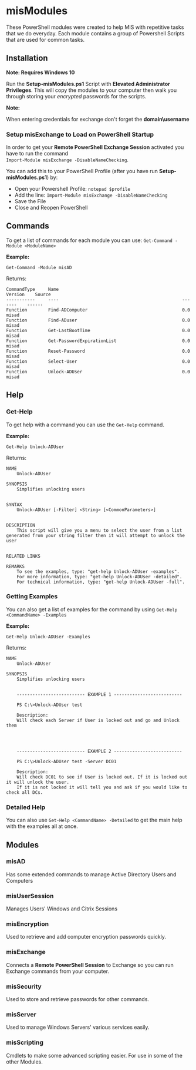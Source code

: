 # misModules

These PowerShell modules were created to help MIS with repetitive tasks that we do everyday. Each module contains a group of Powershell Scripts that are used for common tasks.

## Installation

**Note: Requires Windows 10**

Run the **Setup-misModules.ps1** Script with **Elevated Administrator Privileges**. This will copy the modules to your computer then walk you through storing your _encrypted_ passwords for the scripts.  


**Note:**

When entering credentials for exchange don't forget the **domain\username**

### Setup misExchange to Load on PowerShell Startup

In order to get your **Remote PowerShell Exchange Session** activated you have to run the command  
`Import-Module misExchange -DisableNameChecking`.  

You can add this to your PowerShell Profile (after you have run **Setup-misModules.ps1**) by:

- Open your Powershell Profile: `notepad $profile`
- Add the line: `Import-Module misExchange -DisableNameChecking`
- Save the File
- Close and Reopen PowerShell

## Commands

To get a list of commands for each module you can use:
`Get-Command -Module <ModuleName>`  

**Example:**

`Get-Command -Module misAD`

Returns:  

```
CommandType     Name                                               Version    Source
-----------     ----                                               -------    ------
Function        Find-ADComputer                                    0.0        misad
Function        Find-ADuser                                        0.0        misad
Function        Get-LastBootTime                                   0.0        misad
Function        Get-PasswordExpirationList                         0.0        misad
Function        Reset-Password                                     0.0        misad
Function        Select-User                                        0.0        misad
Function        Unlock-ADUser                                      0.0        misad
```

## Help

### Get-Help

To get help with a command you can use the `Get-Help` command.

**Example:**

`Get-Help Unlock-ADUser`

Returns:

```
NAME
    Unlock-ADUser

SYNOPSIS
    Simplifies unlocking users


SYNTAX
    Unlock-ADUser [-Filter] <String> [<CommonParameters>]


DESCRIPTION
    This script will give you a menu to select the user from a list generated from your string filter then it will attempt to unlock the user


RELATED LINKS

REMARKS
    To see the examples, type: "get-help Unlock-ADUser -examples".
    For more information, type: "get-help Unlock-ADUser -detailed".
    For technical information, type: "get-help Unlock-ADUser -full".
```

### Getting Examples

You can also get a list of examples for the command by using `Get-Help <CommandName> -Examples`

**Example:**

`Get-Help Unlock-ADUser -Examples`

Returns:

```
NAME
    Unlock-ADUser

SYNOPSIS
    Simplifies unlocking users


    -------------------------- EXAMPLE 1 --------------------------

    PS C:\>Unlock-ADUser test

    Description:
    Will check each Server if User is locked out and go and Unlock them




    -------------------------- EXAMPLE 2 --------------------------

    PS C:\>Unlock-ADUser test -Server DC01

    Description:
    Will check DC01 to see if User is locked out. If it is locked out it will unlock the user. 
    If it is not locked it will tell you and ask if you would like to check all DCs.
```

### Detailed Help

You can also use `Get-Help <CommandName> -Detailed` to get the main help with the examples all at once.


## Modules

### misAD

Has some extended commands to manage Active Directory Users and Computers

### misUserSession

Manages Users' Windows and Citrix Sessions

### misEncryption

Used to retrieve and add computer encryption passwords quickly.

### misExchange

Connects a **Remote PowerShell Session** to Exchange so you can run Exchange commands from your computer.

### misSecurity

Used to store and retrieve passwords for other commands.

### misServer

Used to manage Windows Servers' various services easily.

### misScripting

Cmdlets to make some advanced scripting easier. For use in some of the other Modules.

